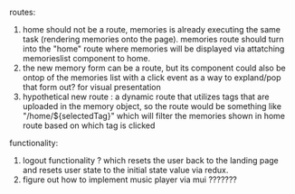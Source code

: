 

routes:
1. home should not be a route, memories is already executing the same task (rendering memories onto the page). memories route should turn into the "home" route where memories will be displayed via attatching memorieslist component to home. 
2. the new memory form can be a route, but its component could also be ontop of the memories list with a click event as a way to expland/pop that form out? for visual presentation
3. hypothetical new route : a dynamic route that utilizes tags that are uploaded in the memory object, so the route would be something like "/home/${selectedTag}" which will filter the memories shown in home route based on which tag is clicked

functionality: 
1. logout functionality ? which resets the user back to the landing page and resets user state to the initial state value via redux. 
2. figure out how to implement music player via mui ???????